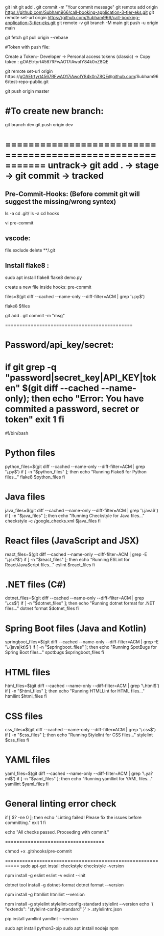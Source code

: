 



git init
git add .
git commit -m "Your commit message"
git remote add origin https://github.com/Subham966/call-booking-application-3-tier-eks.git
git remote set-url origin https://github.com/Subham966/call-booking-application-3-tier-eks.git
git remote -v
git branch -M main
git push -u origin main


git fetch
git pull origin --rebase


#Token with push file:

Create a Token:- Developer -> Personal access tokens (classic) -> Copy token :  gOAEtrtyrt4567RFwAO17iAwoIY84k0nZ8QE

git remote set-url origin https://gOAEtrtyrt4567RFwAO17iAwoIY84k0nZ8QE@github.com/Subham966/test-repo-public.git

git push origin master


#To create new branch:
=========================
git branch dev
git push origin dev



===========================================================
untrack-> git add . -> stage -> git commit -> tracked
===========================================================

Pre-Commit-Hooks: (Before commit git will suggest the missing/wrong syntex)
---------------------
ls -a
cd .git/
ls -a
cd hooks

vi pre-commit


vscode:
---------------
file.exclude
delete **/.git


Install flake8 :
-----------------

sudo apt install flake8
flake8 demo.py

create a new file inside hooks:
pre-commit

files=$(git diff --cached --name-only --diff-filter=ACM | grep '\.py$')

flake8 $files

git add .
git commit -m "msg"


=============================================

# Password/api_key/secret:

if git grep -q "password\|secret_key\|API_KEY\|token" $(git diff --cached --name-only); then
    echo "Error: You have commited a password, secret or token"
    exit 1
fi
================================================

#!/bin/bash

# Python files
python_files=$(git diff --cached --name-only --diff-filter=ACM | grep '\.py$')
if [ -n "$python_files" ]; then
    echo "Running Flake8 for Python files..."
    flake8 $python_files
fi

# Java files
java_files=$(git diff --cached --name-only --diff-filter=ACM | grep '\.java$')
if [ -n "$java_files" ]; then
    echo "Running Checkstyle for Java files..."
    checkstyle -c /google_checks.xml $java_files
fi

# React files (JavaScript and JSX)
react_files=$(git diff --cached --name-only --diff-filter=ACM | grep -E '\.jsx?$')
if [ -n "$react_files" ]; then
    echo "Running ESLint for React/JavaScript files..."
    eslint $react_files
fi

# .NET files (C#)
dotnet_files=$(git diff --cached --name-only --diff-filter=ACM | grep '\.cs$')
if [ -n "$dotnet_files" ]; then
    echo "Running dotnet format for .NET files..."
    dotnet format $dotnet_files
fi

# Spring Boot files (Java and Kotlin)
springboot_files=$(git diff --cached --name-only --diff-filter=ACM | grep -E '\.(java|kt)$')
if [ -n "$springboot_files" ]; then
    echo "Running SpotBugs for Spring Boot files..."
    spotbugs $springboot_files
fi

# HTML files
html_files=$(git diff --cached --name-only --diff-filter=ACM | grep '\.html$')
if [ -n "$html_files" ]; then
    echo "Running HTMLLint for HTML files..."
    htmllint $html_files
fi

# CSS files
css_files=$(git diff --cached --name-only --diff-filter=ACM | grep '\.css$')
if [ -n "$css_files" ]; then
    echo "Running Stylelint for CSS files..."
    stylelint $css_files
fi

# YAML files
yaml_files=$(git diff --cached --name-only --diff-filter=ACM | grep '\.ya?ml$')
if [ -n "$yaml_files" ]; then
    echo "Running yamllint for YAML files..."
    yamllint $yaml_files
fi

# General linting error check
if [ $? -ne 0 ]; then
    echo "Linting failed! Please fix the issues before committing."
    exit 1
fi

echo "All checks passed. Proceeding with commit."


===================================

chmod +x .git/hooks/pre-commit

===========================================================
sudo apt-get install checkstyle
checkstyle -version

npm install -g eslint
eslint -v
eslint --init

dotnet tool install -g dotnet-format
dotnet format --version

npm install -g htmllint
htmllint --version

npm install -g stylelint stylelint-config-standard
stylelint --version
echo '{ "extends": "stylelint-config-standard" }' > .stylelintrc.json

pip install yamllint
yamllint --version

sudo apt install python3-pip
sudo apt install nodejs npm

